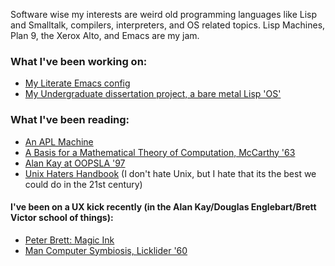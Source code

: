 Software wise my interests are weird old programming languages like Lisp and Smalltalk, compilers, interpreters, and OS related topics. Lisp Machines, Plan 9, the Xerox Alto, and Emacs are my jam.

### What I've been working on:  
- [My Literate Emacs config](https://github.com/tokamach/.emacs.d)
- [My Undergraduate dissertation project, a bare metal Lisp 'OS'](https://github.com/tokamach/beige)


### What I've been reading:  
- [An APL Machine](https://www.slac.stanford.edu/pubs/slacreports/reports07/slac-r-114.pdf)
- [A Basis for a Mathematical Theory of Computation, McCarthy '63](https://ropas.snu.ac.kr/~kwang/4190.310/mccarthy63basis.pdf)
- [Alan Kay at OOPSLA '97](https://www.youtube.com/watch?v=oKg1hTOQXoY)
- [Unix Haters Handbook](https://web.mit.edu/%7Esimsong/www/ugh.pdf) (I don't hate Unix, but I hate that its the best we could do in the 21st century)

#### I've been on a UX kick recently (in the Alan Kay/Douglas Englebart/Brett Victor school of things):
- [Peter Brett: Magic Ink](https://worrydream.com/MagicInk)
- [Man Computer Symbiosis, Licklider '60](https://groups.csail.mit.edu/medg/people/psz/Licklider.html)
